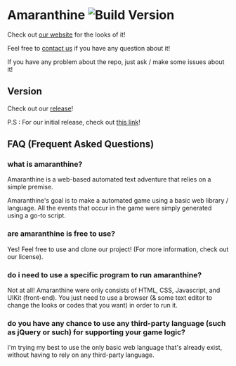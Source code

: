 # Amaranthine ![Build Version](https://img.shields.io/badge/version-dev%201.0.0-yellow.svg)

Check out [our website](https://katakubin.github.io/amaranthine/) for the looks of it!

Feel free to [contact us](https://line.me/ti/p/~manztellen) if you have any question about it!

If you have any problem about the repo, just ask / make some issues about it!

## Version

Check out our [release](https://github.com/katakubin/amaranthine/releases/)!

P.S : For our initial release, check out [this link](https://github.com/katakubin/amaranthine/releases/tag/v1.0.0-dev)!

## FAQ (Frequent Asked Questions)

### what is amaranthine?
Amaranthine is a web-based automated text adventure that relies on a simple premise. 

Amaranthine's goal is to make a automated game using a basic web library / language. All the events that occur in the game were simply generated using a go-to script. 

### are amaranthine is free to use?
Yes! Feel free to use and clone our project! (For more information, check out our license).

### do i need to use a specific program to run amaranthine? 
Not at all! Amaranthine were only consists of HTML, CSS, Javascript, and UIKit (front-end). You just need to use a browser (& some text editor to change the looks or codes that you want) in order to run it.

### do you have any chance to use any third-party language (such as jQuery or such) for supporting your game logic?
I'm trying my best to use the only basic web language that's already exist, without having to rely on any third-party language.

